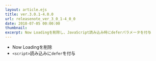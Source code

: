 ```yaml
---
layout: article.ejs
title: ver.3.0.1-4.0.0
url: releasenote_ver_3_0_1-4_0_0
date: 2018-07-05 00:00:00
thumbnail: 
excerpt: Now Loadingを削除し、JavaScript読み込み時にdeferパラメータを付与
---
```


* Now Loadingを削除
* `<script>`読み込みに`defer`を付与
